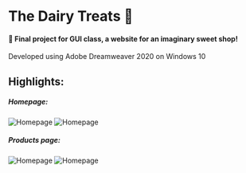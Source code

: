# The Dairy Treats 🍨

#### 🍰 Final project for GUI class, a website for an imaginary sweet shop!
Developed using Adobe Dreamweaver 2020 on Windows 10

## Highlights:

##### Homepage:
![Homepage](https://github.com/nhbaotran/gui-the-dairy-treats/blob/master/1.png)
![Homepage](https://github.com/nhbaotran/gui-the-dairy-treats/blob/master/2.png)

##### Products page:
![Homepage](https://github.com/nhbaotran/gui-the-dairy-treats/blob/master/4.png)
![Homepage](https://github.com/nhbaotran/gui-the-dairy-treats/blob/master/5.png)
